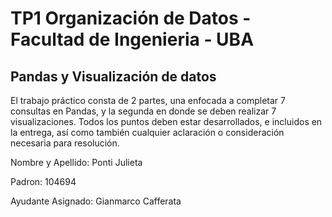 # TP1 Organización de Datos - Facultad de Ingenieria - UBA

## Pandas y Visualización de datos	

El trabajo práctico consta de 2 partes, una enfocada a completar 7 consultas en Pandas, y la
segunda en donde se deben realizar 7 visualizaciones. Todos los puntos deben estar
desarrollados, e incluidos en la entrega, así como también cualquier aclaración o consideración
necesaria para resolución.	

Nombre y Apellido: Ponti Julieta

Padron: 104694

Ayudante Asignado: Gianmarco Cafferata
